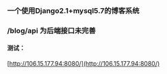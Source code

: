### 一个使用Django2.1+mysql5.7的博客系统
### /blog/api 为后端接口未完善

#### 测试：
[http://106.15.177.94:8080/](http://106.15.177.94:8080/)      

